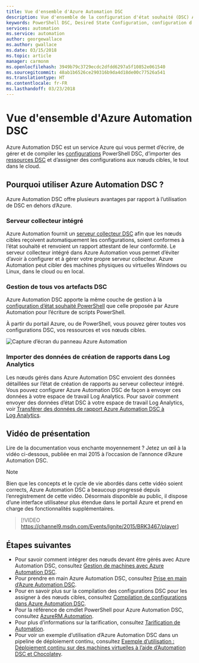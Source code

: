 ```yaml
---
title: Vue d'ensemble d'Azure Automation DSC
description: Vue d'ensemble de la configuration d'état souhaité (DSC) Azure Automation, les termes s'y rapportant et les problèmes connus
keywords: PowerShell DSC, Desired State Configuration, configuration d'état souhaité PowerShell DSC Azure
services: automation
ms.service: automation
author: georgewallace
ms.author: gwallace
ms.date: 03/15/2018
ms.topic: article
manager: carmonm
ms.openlocfilehash: 3949b79c3729ecdc2dfdd6297a5f10852e061540
ms.sourcegitcommit: 48ab1b6526ce290316b9da4d18de00c77526a541
ms.translationtype: HT
ms.contentlocale: fr-FR
ms.lasthandoff: 03/23/2018
---
```

# <a name="azure-automation-dsc-overview"></a>Vue d'ensemble d'Azure Automation DSC

Azure Automation DSC est un service Azure qui vous permet d’écrire, de gérer et de compiler les [configurations](https://msdn.microsoft.com/powershell/dsc/configurations) PowerShell DSC, d’importer des [ressources DSC](https://msdn.microsoft.com/powershell/dsc/resources) et d’assigner des configurations aux nœuds cibles, le tout dans le cloud.

## <a name="why-use-azure-automation-dsc"></a>Pourquoi utiliser Azure Automation DSC ?

Azure Automation DSC offre plusieurs avantages par rapport à l’utilisation de DSC en dehors d’Azure.

### <a name="built-in-pull-server"></a>Serveur collecteur intégré

Azure Automation fournit un [serveur collecteur DSC](https://msdn.microsoft.com/en-us/powershell/dsc/pullserver) afin que les nœuds cibles reçoivent automatiquement les configurations, soient conformes à l’état souhaité et renvoient un rapport attestant de leur conformité.
Le serveur collecteur intégré dans Azure Automation vous permet d’éviter d’avoir à configurer et à gérer votre propre serveur collecteur.
Azure Automation peut cibler des machines physiques ou virtuelles Windows ou Linux, dans le cloud ou en local.

### <a name="management-of-all-your-dsc-artifacts"></a>Gestion de tous vos artefacts DSC

Azure Automation DSC apporte la même couche de gestion à la [configuration d’état souhaité PowerShell](https://msdn.microsoft.com/powershell/dsc/overview) que celle proposée par Azure Automation pour l’écriture de scripts PowerShell.

À partir du portail Azure, ou de PowerShell, vous pouvez gérer toutes vos configurations DSC, vos ressources et vos nœuds cibles.

![Capture d’écran du panneau Azure Automation](./media/automation-dsc-overview/azure-automation-blade.png)

### <a name="import-reporting-data-into-log-analytics"></a>Importer des données de création de rapports dans Log Analytics

Les nœuds gérés dans Azure Automation DSC envoient des données détaillées sur l’état de création de rapports au serveur collecteur intégré.
Vous pouvez configurer Azure Automation DSC de façon à envoyer ces données à votre espace de travail Log Analytics.
Pour savoir comment envoyer des données d’état DSC à votre espace de travail Log Analytics, voir [Transférer des données de rapport Azure Automation DSC à Log Analytics](automation-dsc-diagnostics.md).

## <a name="introduction-video"></a>Vidéo de présentation

Lire de la documentation vous enchante moyennement ? Jetez un œil à la vidéo ci-dessous, publiée en mai 2015 à l’occasion de l’annonce d’Azure Automation DSC.

>[!NOTE]
>Bien que les concepts et le cycle de vie abordés dans cette vidéo soient corrects, Azure Automation DSC a beaucoup progressé depuis l’enregistrement de cette vidéo.
>Désormais disponible au public, il dispose d’une interface utilisateur plus étendue dans le portail Azure et prend en charge des fonctionnalités supplémentaires.

> [!VIDEO https://channel9.msdn.com/Events/Ignite/2015/BRK3467/player]

## <a name="next-steps"></a>Étapes suivantes

* Pour savoir comment intégrer des nœuds devant être gérés avec Azure Automation DSC, consultez [Gestion de machines avec Azure Automation DSC](automation-dsc-onboarding.md).
* Pour prendre en main Azure Automation DSC, consultez [Prise en main d’Azure Automation DSC](automation-dsc-getting-started.md).
* Pour en savoir plus sur la compilation des configurations DSC pour les assigner à des nœuds cibles, consultez [Compilation de configurations dans Azure Automation DSC](automation-dsc-compile.md).
* Pour la référence de cmdlet PowerShell pour Azure Automation DSC, consultez [AzureRM.Automation](/powershell/module/azurerm.automation/#automation).
* Pour plus d’informations sur la tarification, consultez [Tarification de Automation](https://azure.microsoft.com/pricing/details/automation/).
* Pour voir un exemple d’utilisation d’Azure Automation DSC dans un pipeline de déploiement continu, consultez [Exemple d’utilisation : Déploiement continu sur des machines virtuelles à l’aide d’Automation DSC et Chocolatey](automation-dsc-cd-chocolatey.md).